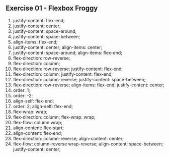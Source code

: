 ## Exercise 01 - Flexbox Froggy

1.  justify-content: flex-end;
2.  justify-content: center;
3.  justify-content: space-around;
4.  justify-content: space-between;
5.  align-items: flex-end;
6.  justify-content: center;
    align-items: center;
7.  justify-content: space-around;
    align-items: flex-end;
8.  flex-direction: row-reverse;
9.  flex-direction: column;
10. flex-direction: row-reverse;
    justify-content: flex-end;
11. flex-direction: column;
    justify-content: flex-end;
12. flex-direction: column-reverse;
    justify-content: space-between;
13. flex-direction: row-reverse;
    align-items: flex-end;
    justify-content: center;
14. order: 1;
15. order: -2;
16. align-self: flex-end;
17. order: 2;
    align-self: flex-end;
18. flex-wrap: wrap;
19. flex-direction: column;
    flex-wrap: wrap;
20. flex-flow: column wrap;
21. align-content: flex-start;
22. align-content: flex-end;
23. flex-direction: column-reverse;
    align-content: center;
24. flex-flow: column-reverse wrap-reverse;
    align-content: space-between;
    justify-content: center;
